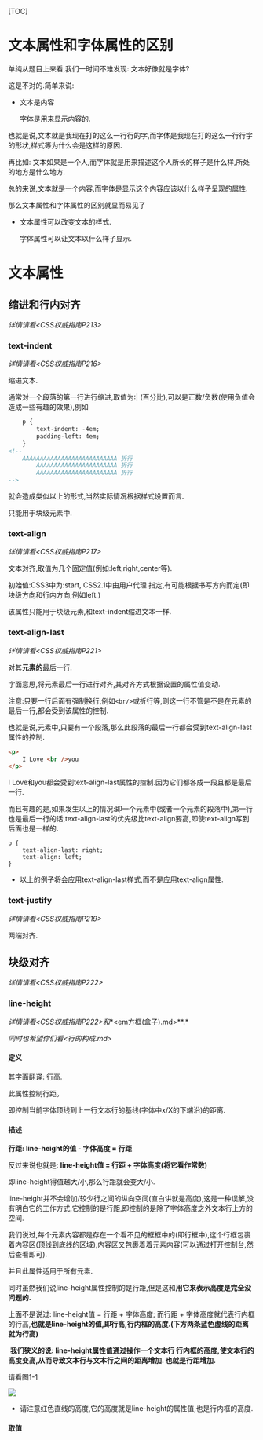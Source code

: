 [TOC]

# 文本属性和字体属性的区别

单纯从题目上来看,我们一时间不难发现: 文本好像就是字体?

这是不对的.简单来说:

- 文本是内容
  
   字体是用来显示内容的.

也就是说,文本就是我现在打的这么一行行的字,而字体是我现在打的这么一行行字的形状,样式等为什么会是这样的原因.

再比如: 文本如果是一个人,而字体就是用来描述这个人所长的样子是什么样,所处的地方是什么地方.

总的来说,文本就是一个内容,而字体是显示这个内容应该以什么样子呈现的属性.

那么文本属性和字体属性的区别就显而易见了

- 文本属性可以改变文本的样式.
  
  字体属性可以让文本以什么样子显示.

# 文本属性

## 缩进和行内对齐

*详情请看<CSS权威指南P213>*

### text-indent

*详情请看<CSS权威指南P216>*

缩进文本.

通常对一个段落的第一行进行缩进,取值为:<length>| <percentage>(百分比),可以是正数/负数(使用负值会造成一些有趣的效果),例如

```html
    p {
        text-indent: -4em;
        padding-left: 4em;
    }
<!-- 
    AAAAAAAAAAAAAAAAAAAAAAAAAAA 折行
        AAAAAAAAAAAAAAAAAAAAAAA 折行
        AAAAAAAAAAAAAAAAAAAAAAA 折行
-->
```

就会造成类似以上的形式,当然实际情况根据样式设置而言.

只能用于块级元素中.

### text-align

*详情请看<CSS权威指南P217>*

文本对齐,取值为几个固定值(例如:left,right,center等).

初始值:CSS3中为:start, CSS2.1中由用户代理 指定,有可能根据书写方向而定(即块级方向和行内方向,例如left.)

该属性只能用于块级元素,和text-indent缩进文本一样.

### text-align-last

*详情请看<CSS权威指南P221>*

对其**元素的**最后一行.

字面意思,将元素最后一行进行对齐,其对齐方式根据设置的属性值变动.

注意:只要一行后面有强制换行,例如`<br/>`或折行等,则这一行不管是不是在元素的最后一行,都会受到该属性的控制.

​    也就是说,元素中,只要有一个段落,那么此段落的最后一行都会受到text-align-last属性的控制.

```html
<p>
    I Love <br />you
</p>
```

I Love和you都会受到text-align-last属性的控制.因为它们都各成一段且都是最后一行.

而且有趣的是,如果发生以上的情况:即一个元素中(或者一个元素的段落中),第一行也是最后一行的话,text-align-last的优先级比text-align要高,即使text-align写到后面也是一样的.

```
p {
    text-align-last: right;
    text-align: left;
}
```

- 以上的例子将会应用text-align-last样式,而不是应用text-align属性.

### text-justify

 *详情请看<CSS权威指南P219>*

两端对齐.

## 块级对齐

*详情请看<CSS权威指南P222>*

### line-height

*详情请看<CSS权威指南P222>和**<em方框(盒子).md>**.*

*同时也希望你们看<行的构成.md>*

#### 定义

其字面翻译: 行高.

此属性控制行距。

即控制当前字体顶线到上一行文本行的基线(字体中x/X的下端沿)的距离.

#### 描述

**行距:  line-height的值 - 字体高度 = 行距**

反过来说也就是: **line-height值 = 行距 + 字体高度(将它看作常数)**

即line-height得值越大/小,那么行距就会变大/小.

line-height并不会增加/较少行之间的纵向空间(直白讲就是高度),这是一种误解,没有明白它的工作方式,它控制的是行距,即控制的是除了字体高度之外文本行上方的空间.

​    我们说过,每个元素内容都是存在一个看不见的框框中的(即行框中),这个行框包裹着内容区(顶线到底线的区域),内容区又包裹着着元素内容(可以通过打开控制台,然后查看即可).

并且此属性适用于所有元素.

同时虽然我们说line-height属性控制的是行距,但是这和**用它来表示高度是完全没问题的.**

上面不是说过:  line-height值 = 行距 + 字体高度; 而行距 + 字体高度就代表行内框的行高,**也就是line-height的值,即行高,行内框的高度.(下方两条蓝色虚线的距离就为行高)**

​    **我们狭义的说: line-height属性值通过操作一个文本行 行内框的高度,使文本行的高度变高,从而导致文本行与文本行之间的距离增加. 也就是行距增加.**

请看图1-1

![](/picture//行高.png)

- 请注意红色直线的高度,它的高度就是line-height的属性值,也是行内框的高度.

#### 取值
